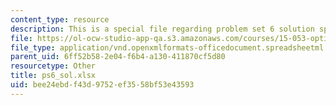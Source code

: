 ```yaml
---
content_type: resource
description: This is a special file regarding problem set 6 solution spreadsheet.
file: https://ol-ocw-studio-app-qa.s3.amazonaws.com/courses/15-053-optimization-methods-in-management-science-spring-2013/bee24ebdf43d9752ef3558bf53e43593_ps6_sol.xlsx
file_type: application/vnd.openxmlformats-officedocument.spreadsheetml.sheet
parent_uid: 6ff52b58-2e04-f6b4-a130-411870cf5d80
resourcetype: Other
title: ps6_sol.xlsx
uid: bee24ebd-f43d-9752-ef35-58bf53e43593
---
```

